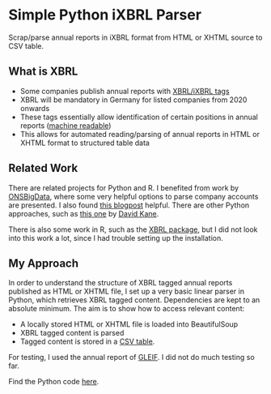 # Simple Python iXBRL Parser

Scrap/parse annual reports in iXBRL format from HTML or XHTML source to CSV table.

## What is XBRL

- Some companies publish annual reports with [XBRL/iXBRL tags](https://en.wikipedia.org/wiki/XBRL)
- XBRL will be mandatory in Germany for listed companies from 2020 onwards
- These tags essentially allow identification of certain positions in annual reports ([machine readable](https://www.xbrl.org/the-standard/what/taxonomies/))
- This allows for automated reading/parsing of annual reports in HTML or XHTML format to structured table data

## Related Work

There are related projects for Python and R. I benefited from work by [ONSBigData](https://github.com/ONSBigData/parsing_company_accounts), where some very helpful options to parse company accounts are presented. I also found [this blogpost](https://www.codeproject.com/Articles/1227765/Parsing-XBRL-with-Python) helpful. There are other Python approaches, such as [this one](https://github.com/bergant/XBRLFiles) by [David Kane](https://dkane.net/2018/working-with-xbrl/).

There is also some work in R, such as the [XBRL package](https://cran.r-project.org/web/packages/XBRL/XBRL.pdf), but I did not look into this work a lot, since I had trouble setting up the installation. 

## My Approach

In order to understand the structure of XBRL tagged annual reports published as HTML or XHTML file, I set up a very basic linear parser in Python, which retrieves XBRL tagged content. Dependencies are kept to an absolute minimum. The aim is to show how to access relevant content: 

- A locally stored HTML or XHTML file is loaded into BeautifulSoup
- XBRL tagged content is parsed
- Tagged content is stored in a [CSV table](https://github.com/Bixi81/iXBRL/blob/master/myxbrltable.csv).

For testing, I used the annual report of [GLEIF](https://www.gleif.org/en/about/governance/annual-report/). I did not do much testing so far. 

Find the Python code [here](https://github.com/Bixi81/iXBRL/blob/master/read_xbrl.py).





